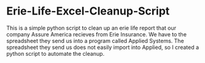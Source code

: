 # Erie-Life-Excel-Cleanup-Script
This is a simple python script to clean up an erie life report that our company Assure America recieves from Erie Insurance. We have to the spreadsheet they send us into a program called Applied Systems. The spreadsheet they send us does not easily import into Applied, so I created a python script to automate the cleanup. 
